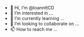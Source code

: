 - 👋 Hi, I’m @loannttCD
- 👀 I’m interested in ...
- 🌱 I’m currently learning ...
- 💞️ I’m looking to collaborate on ...
- 📫 How to reach me ...

<!---
loannttCD/loannttCD is a ✨ special ✨ repository because its `README.md` (this file) appears on your GitHub profile.
You can click the Preview link to take a look at your changes.
--->
